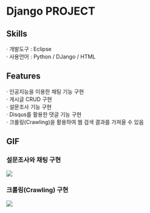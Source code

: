 # Django PROJECT
<h2>Skills</h2>
· 개발도구 : Eclipse <br/>
· 사용언어 : Python / DJango / HTML
<h2>Features</h2>
· 인공지능을 이용한 채팅 기능 구현 <br/>
· 게시글 CRUD 구현 <br/>
· 설문조사 기능 구현 <br/>
· Disqus를 활용한 댓글 기능 구현 <br/>
· 크롤링(Crawling)을 활용하여 웹 검색 결과를 가져올 수 있음
<h2>GIF</h2>

<h3>설문조사와 채팅 구현</h3>
<img src="https://user-images.githubusercontent.com/89969398/139635476-b75883b8-4a51-47d7-be96-32461ebec6e7.gif">
<h3>크롤링(Crawling) 구현</h3>
<img src="https://user-images.githubusercontent.com/89969398/139632903-7e5ebd4f-6a27-4156-ad8d-814e4a11de12.gif">
